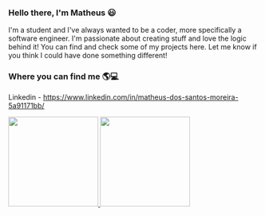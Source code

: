 ### Hello there, I'm Matheus 😃

I'm a student and I've always wanted to be a coder, more specifically a software engineer. I'm passionate about creating stuff and love the logic behind it!
You can find and check some of my projects here. Let me know if you think I could have done something different!

### Where you can find me 🌎💻
Linkedin - https://www.linkedin.com/in/matheus-dos-santos-moreira-5a91171bb/

<div>
  <a href="https://github.com/mathmore0000">
  <img height="180em" src="https://github-readme-stats.vercel.app/api?username=mathmore0000&theme=dracula"/>
  <img height="180em" src="https://github-readme-stats.vercel.app/api/top-langs/?username=mathmore0000&layout=compact&langs_count=8&theme=dracula"/>
</div>
